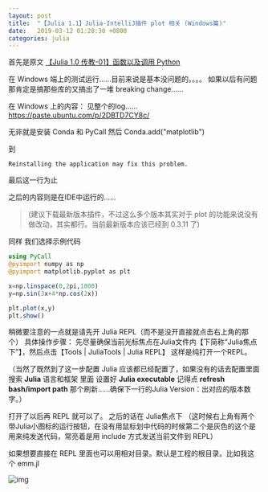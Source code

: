 ```yaml
---
layout: post
title:  "【Julia 1.1】Julia-IntelliJ插件 plot 相关 (Windows篇)"
date:   2019-03-12 01:28:30 +0800
categories: julia
---
```

首先是原文 [【Julia 1.0 传教-01】函数以及调用 Python](https://zhuanlan.zhihu.com/p/41953244)

在 Windows 端上的测试运行……目前来说是基本没问题的。。。。
如果以后有问题那肯定是搞那些库的又搞出了一堆 breaking change……

在 Windows 上的内容：
见整个的log……
https://paste.ubuntu.com/p/2DBTD7CY8c/

无非就是安装 Conda 和 PyCall 然后 Conda.add("matplotlib")

到 
```
Reinstalling the application may fix this problem.
```
最后这一行为止

之后的内容则是在IDE中运行的……
> (建议下载最新版本插件，不过这么多个版本其实对于 plot 的功能来说没有做改动，其实都行。当前最新版本应该已经到 0.3.11 了)

同样 我们选择示例代码


```julia
using PyCall
@pyimport numpy as np
@pyimport matplotlib.pyplot as plt

x=np.linspace(0,2pi,1000)
y=np.sin(3x+4*np.cos(2x))

plt.plot(x,y)
plt.show()
```

稍微要注意的一点就是请先开 Julia REPL（而不是没开直接就点击右上角的那个）
具体操作步骤： 先尽量确保当前光标焦点在Julia文件内【下简称“Julia焦点下”】，然后点击【Tools | JuliaTools | Julia REPL】
这样是纯打开一个REPL。

（当然了既然到了这一步配置 Julia 应该都已经配置了，如果没有的话去配置里面搜索 **Julia** 语言和框架 里面 设置好 **Julia executable** 记得点 **refresh bash/import path** 那个刷新……确保下一行的Julia Version：出对应的版本数字。）

打开了以后再 REPL 就可以了。
之后的话在 Julia焦点下 （这时候右上角有两个带Julia小图标的运行按钮，在没有用鼠标划中代码的时候第二个是灰色的这个是用来纯发送代码，常亮着是用 include 方式发送当前文件到 REPL）

如果想要直接在 REPL 里面也可以用相对目录。默认是工程的根目录。比如我这个 emm.jl

![img](https://user-images.githubusercontent.com/20026798/54145485-166ce180-4469-11e9-982c-dc5396656c0e.png)